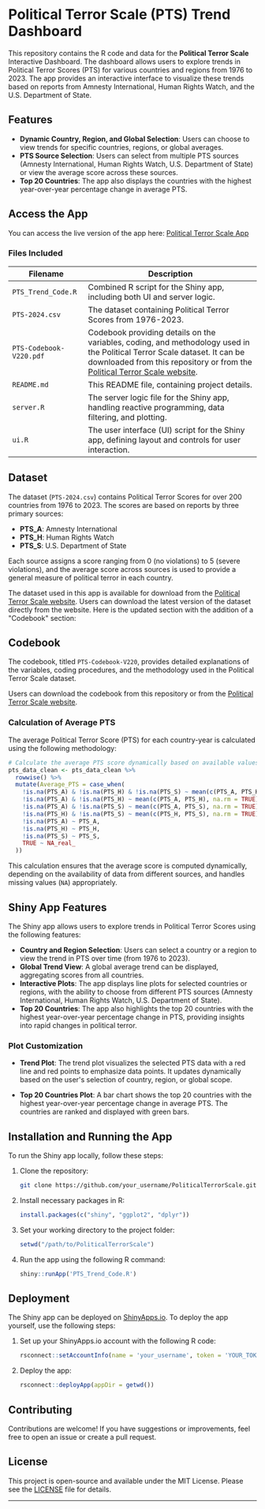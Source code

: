 
# Political Terror Scale (PTS) Trend Dashboard

This repository contains the R code and data for the **Political Terror Scale** Interactive Dashboard. The dashboard allows users to explore trends in Political Terror Scores (PTS) for various countries and regions from 1976 to 2023. The app provides an interactive interface to visualize these trends based on reports from Amnesty International, Human Rights Watch, and the U.S. Department of State.

## Features

- **Dynamic Country, Region, and Global Selection**: Users can choose to view trends for specific countries, regions, or global averages.
- **PTS Source Selection**: Users can select from multiple PTS sources (Amnesty International, Human Rights Watch, U.S. Department of State) or view the average score across these sources.
- **Top 20 Countries**: The app also displays the countries with the highest year-over-year percentage change in average PTS.

## Access the App

You can access the live version of the app here: [Political Terror Scale App](https://mohsnmonji.shinyapps.io/PTS_Trend/)

### Files Included

| Filename         | Description                                 |
|------------------|---------------------------------------------|
| `PTS_Trend_Code.R`| Combined R script for the Shiny app, including both UI and server logic. |
| `PTS-2024.csv`   | The dataset containing Political Terror Scores from 1976-2023. |
| `PTS-Codebook-V220.pdf` | Codebook providing details on the variables, coding, and methodology used in the Political Terror Scale dataset. It can be downloaded from this repository or from the [Political Terror Scale website](http://www.politicalterrorscale.org/). |
| `README.md`      | This README file, containing project details.  |
| `server.R`       | The server logic file for the Shiny app, handling reactive programming, data filtering, and plotting. |
| `ui.R`           | The user interface (UI) script for the Shiny app, defining layout and controls for user interaction. |

## Dataset

The dataset (`PTS-2024.csv`) contains Political Terror Scores for over 200 countries from 1976 to 2023. The scores are based on reports by three primary sources:

- **PTS_A**: Amnesty International
- **PTS_H**: Human Rights Watch
- **PTS_S**: U.S. Department of State

Each source assigns a score ranging from 0 (no violations) to 5 (severe violations), and the average score across sources is used to provide a general measure of political terror in each country.

The dataset used in this app is available for download from the [Political Terror Scale website](http://www.politicalterrorscale.org/). Users can download the latest version of the dataset directly from the website.
Here is the updated section with the addition of a "Codebook" section:

## Codebook

The codebook, titled `PTS-Codebook-V220`, provides detailed explanations of the variables, coding procedures, and the methodology used in the Political Terror Scale dataset. 

Users can download the codebook from this repository or from the [Political Terror Scale website](http://www.politicalterrorscale.org/). 
### Calculation of Average PTS

The average Political Terror Score (PTS) for each country-year is calculated using the following methodology:

```r
# Calculate the average PTS score dynamically based on available values
pts_data_clean <- pts_data_clean %>%
  rowwise() %>%
  mutate(Average_PTS = case_when(
    !is.na(PTS_A) & !is.na(PTS_H) & !is.na(PTS_S) ~ mean(c(PTS_A, PTS_H, PTS_S), na.rm = TRUE),
    !is.na(PTS_A) & !is.na(PTS_H) ~ mean(c(PTS_A, PTS_H), na.rm = TRUE),
    !is.na(PTS_A) & !is.na(PTS_S) ~ mean(c(PTS_A, PTS_S), na.rm = TRUE),
    !is.na(PTS_H) & !is.na(PTS_S) ~ mean(c(PTS_H, PTS_S), na.rm = TRUE),
    !is.na(PTS_A) ~ PTS_A,
    !is.na(PTS_H) ~ PTS_H,
    !is.na(PTS_S) ~ PTS_S,
    TRUE ~ NA_real_
  ))
```

This calculation ensures that the average score is computed dynamically, depending on the availability of data from different sources, and handles missing values (`NA`) appropriately.

## Shiny App Features

The Shiny app allows users to explore trends in Political Terror Scores using the following features:

- **Country and Region Selection**: Users can select a country or a region to view the trend in PTS over time (from 1976 to 2023).
- **Global Trend View**: A global average trend can be displayed, aggregating scores from all countries.
- **Interactive Plots**: The app displays line plots for selected countries or regions, with the ability to choose from different PTS sources (Amnesty International, Human Rights Watch, U.S. Department of State).
- **Top 20 Countries**: The app also highlights the top 20 countries with the highest year-over-year percentage change in PTS, providing insights into rapid changes in political terror.

### Plot Customization

- **Trend Plot**: The trend plot visualizes the selected PTS data with a red line and red points to emphasize data points. It updates dynamically based on the user's selection of country, region, or global scope.
  
- **Top 20 Countries Plot**: A bar chart shows the top 20 countries with the highest year-over-year percentage change in average PTS. The countries are ranked and displayed with green bars.

## Installation and Running the App

To run the Shiny app locally, follow these steps:

1. Clone the repository:
   ```bash
   git clone https://github.com/your_username/PoliticalTerrorScale.git
   ```

2. Install necessary packages in R:
   ```r
   install.packages(c("shiny", "ggplot2", "dplyr"))
   ```

3. Set your working directory to the project folder:
   ```r
   setwd("/path/to/PoliticalTerrorScale")
   ```

4. Run the app using the following R command:
   ```r
   shiny::runApp('PTS_Trend_Code.R')
   ```

## Deployment

The Shiny app can be deployed on [ShinyApps.io](https://mohsnmonji.shinyapps.io/PTS_Trend/). To deploy the app yourself, use the following steps:

1. Set up your ShinyApps.io account with the following R code:
   ```r
   rsconnect::setAccountInfo(name = 'your_username', token = 'YOUR_TOKEN', secret = 'YOUR_SECRET')
   ```

2. Deploy the app:
   ```r
   rsconnect::deployApp(appDir = getwd())
   ```

## Contributing

Contributions are welcome! If you have suggestions or improvements, feel free to open an issue or create a pull request.

## License

This project is open-source and available under the MIT License. Please see the [LICENSE](LICENSE) file for details.

--- 
